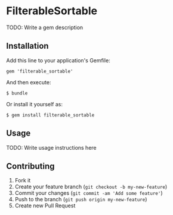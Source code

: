 # FilterableSortable

TODO: Write a gem description

## Installation

Add this line to your application's Gemfile:

    gem 'filterable_sortable'

And then execute:

    $ bundle

Or install it yourself as:

    $ gem install filterable_sortable

## Usage

TODO: Write usage instructions here

## Contributing

1. Fork it
2. Create your feature branch (`git checkout -b my-new-feature`)
3. Commit your changes (`git commit -am 'Add some feature'`)
4. Push to the branch (`git push origin my-new-feature`)
5. Create new Pull Request
